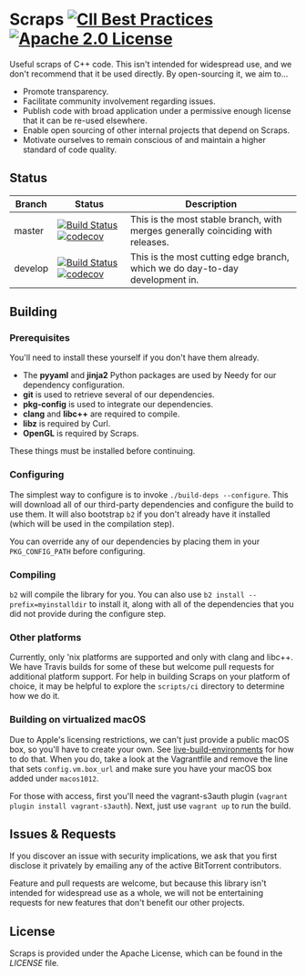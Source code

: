 # Scraps [![CII Best Practices](https://bestpractices.coreinfrastructure.org/projects/368/badge)](https://bestpractices.coreinfrastructure.org/projects/368) [![Apache 2.0 License](https://img.shields.io/badge/license-Apache%202.0-blue.svg)](https://raw.githubusercontent.com/bittorrent/scraps/master/LICENSE)

Useful scraps of C++ code. This isn't intended for widespread use, and we don't recommend that it be used directly. By open-sourcing it, we aim to...

* Promote transparency.
* Facilitate community involvement regarding issues.
* Publish code with broad application under a permissive enough license that it can be re-used elsewhere.
* Enable open sourcing of other internal projects that depend on Scraps.
* Motivate ourselves to remain conscious of and maintain a higher standard of code quality.

## Status

| Branch | Status | Description |
| --- | --- | --- |
| master | [![Build Status](https://travis-ci.org/bittorrent/scraps.svg?branch=master)](https://travis-ci.org/bittorrent/scraps) [![codecov](https://codecov.io/gh/bittorrent/scraps/branch/master/graph/badge.svg)](https://codecov.io/gh/bittorrent/scraps) | This is the most stable branch, with merges generally coinciding with releases. |
| develop | [![Build Status](https://travis-ci.org/bittorrent/scraps.svg?branch=develop)](https://travis-ci.org/bittorrent/scraps) [![codecov](https://codecov.io/gh/bittorrent/scraps/branch/develop/graph/badge.svg)](https://codecov.io/gh/bittorrent/scraps) | This is the most cutting edge branch, which we do day-to-day development in. |

## Building

### Prerequisites

You'll need to install these yourself if you don't have them already.

* The **pyyaml** and **jinja2** Python packages are used by Needy for our dependency configuration.
* **git** is used to retrieve several of our dependencies.
* **pkg-config** is used to integrate our dependencies.
* **clang** and **libc++** are required to compile.
* **libz** is required by Curl.
* **OpenGL** is required by Scraps.

These things must be installed before continuing.

### Configuring

The simplest way to configure is to invoke `./build-deps --configure`. This will download all of our third-party dependencies and configure the build to use them. It will also bootstrap `b2` if you don't already have it installed (which will be used in the compilation step).

You can override any of our dependencies by placing them in your `PKG_CONFIG_PATH` before configuring.

### Compiling

`b2` will compile the library for you. You can also use `b2 install --prefix=myinstalldir` to install it, along with all of the dependencies that you did not provide during the configure step.

### Other platforms

Currently, only 'nix platforms are supported and only with clang and libc++. We have Travis builds for some of these but welcome pull requests for additional platform support. For help in building Scraps on your platform of choice, it may be helpful to explore the `scripts/ci` directory to determine how we do it.

### Building on virtualized macOS

Due to Apple's licensing restrictions, we can't just provide a public macOS box, so you'll have to create your own. See [live-build-environments](https://github.com/bittorrent/live-build-environments) for how to do that. When you do, take a look at the Vagrantfile and remove the line that sets `config.vm.box_url` and make sure you have your macOS box added under `macos1012`.

For those with access, first you'll need the vagrant-s3auth plugin (`vagrant plugin install vagrant-s3auth`). Next, just use `vagrant up` to run the build.

## Issues & Requests

If you discover an issue with security implications, we ask that you first disclose it privately by emailing any of the active BitTorrent contributors.

Feature and pull requests are welcome, but because this library isn't intended for widespread use as a whole, we will not be entertaining requests for new features that don't benefit our other projects.

## License

Scraps is provided under the Apache License, which can be found in the *LICENSE* file.
